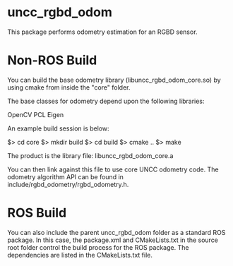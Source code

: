 # uncc_rgbd_odom
This package performs odometry estimation for an RGBD sensor.

Non-ROS Build
====================================================================
You can build the base odometry library (libuncc_rgbd_odom_core.so) by using
cmake from inside the "core" folder.

The base classes for odometry depend upon the following libraries:

OpenCV
PCL
Eigen

An example build session is below:

$> cd core
$> mkdir build
$> cd build
$> cmake ..
$> make

The product is the library file: libuncc_rgbd_odom_core.a

You can then link against this file to use core UNCC odometry code. The odometry
algorithm API can be found in include/rgbd_odometry/rgbd_odometry.h.

ROS Build
====================================================================
You can also include the parent uncc_rgbd_odom folder as a standard ROS package. In
this case, the package.xml and CMakeLists.txt in the source root folder control the build
process for the ROS package. The dependencies are listed in the CMakeLists.txt file.



